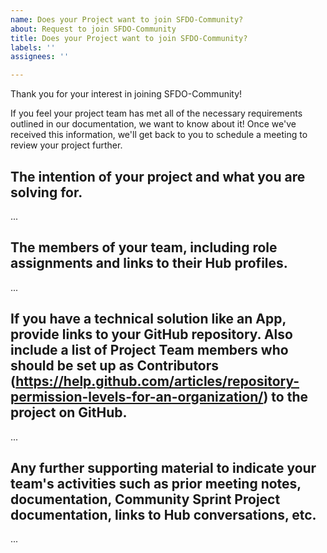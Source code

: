 ```yaml
---
name: Does your Project want to join SFDO-Community?
about: Request to join SFDO-Community
title: Does your Project want to join SFDO-Community?
labels: ''
assignees: ''

---
```


Thank you for your interest in joining SFDO-Community!

If you feel your project team has met all of the necessary requirements outlined in our documentation, we want to know about it!
Once we've received this information, we'll get back to you to schedule a meeting to review your project further. 

The intention of your project and what you are solving for.
-------------------------------------------
...

The members of your team, including role assignments and links to their Hub profiles.
-------------------------------------------
...

If you have a technical solution like an App, provide links to your GitHub repository. Also include a list of Project Team members who should be set up as Contributors (https://help.github.com/articles/repository-permission-levels-for-an-organization/) to the project on GitHub.
-------------------------------------------
...

Any further supporting material to indicate your team's activities such as prior meeting notes, documentation, Community Sprint Project documentation, links to Hub conversations, etc. 
-------------------------------------------
...
